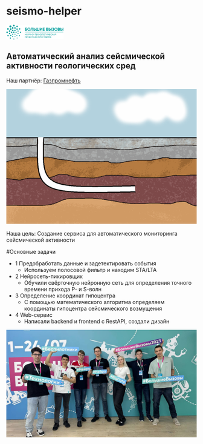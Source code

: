 # seismo-helper
<p><a href="https://konkurs.sochisirius.ru" target="_blank">
  <img src="seismo_helper/media/Photos_for_Front/ЛОГО (ЗЕЛЕНЫЙ).png" alt="Большие вызовы", style="width: 30%; height: 30%;">
</a></p>

## Автоматический анализ сейсмической активности геологических сред
Наш партнёр: [Газпромнефть](https://www.gazprom-neft.ru/)

![ГРП](seismo_helper/media/Photos_for_Front/ГРП.gif)

Наша цель:
Создание сервиса для автоматического мониторинга сейсмической активности

#Основные задачи
* 1 Предобработать данные и задетектировать события
  + Используем полосовой фильтр и находим STA/LTA
* 2 Нейросеть-пикировщик
  + Обучили свёрточную нейронную сеть для определения точного времени прихода P- и S-волн
* 3 Определение координат гипоцентра
  + С помощью математического алгоритма определяем координаты гипоцентра сейсмического возмущения
* 4 Web-сервис
  + Написали backend и frontend с RestAPI, создали дизайн

![M1](seismo_helper/media/Photos_for_Front/M1.jpg)
